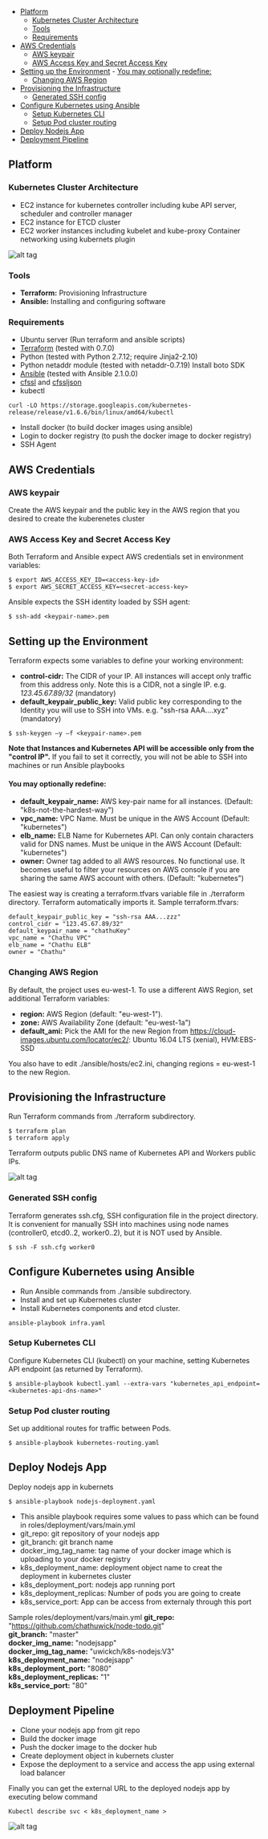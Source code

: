<!-- TOC -->

- [Platform](#platform)
    - [Kubernetes Cluster Architecture](#kubernetes-cluster-architecture)
    - [Tools](#tools)
    - [Requirements](#requirements)
- [AWS Credentials](#aws-credentials)
    - [AWS keypair](#aws-keypair)
    - [AWS Access Key and Secret Access Key](#aws-access-key-and-secret-access-key)
- [Setting up the Environment](#setting-up-the-environment)
        - [You may optionally redefine:](#you-may-optionally-redefine)
    - [Changing AWS Region](#changing-aws-region)
- [Provisioning the Infrastructure](#provisioning-the-infrastructure)
    - [Generated SSH config](#generated-ssh-config)
- [Configure Kubernetes using Ansible](#configure-kubernetes-using-ansible)
    - [Setup Kubernetes CLI](#setup-kubernetes-cli)
    - [Setup Pod cluster routing](#setup-pod-cluster-routing)
- [Deploy Nodejs App](#deploy-nodejs-app)
- [Deployment Pipeline](#deployment-pipeline)

<!-- /TOC -->
## Platform
### Kubernetes Cluster Architecture
- EC2 instance for kubernetes controller including kube API server, scheduler and controller manager
- EC2 instance for ETCD cluster
- EC2 worker instances including kubelet and kube-proxy
Container networking using kubernets plugin

![alt tag]()
### Tools
- **Terraform:** Provisioning Infrastructure
- **Ansible:** Installing and configuring software

### Requirements
- Ubuntu server (Run terraform and ansible scripts)
- [Terraform](https://www.terraform.io/downloads.html) (tested with 0.7.0)
- Python (tested with Python 2.7.12; require Jinja2-2.10)
- Python netaddr module (tested with netaddr-0.7.19)
Install boto SDK
- [Ansible](https://docs.ansible.com/ansible/latest/installation_guide/intro_installation.html) (tested with Ansible 2.1.0.0)
- [cfssl](http://www.pimwiddershoven.nl/entry/install-cfssl-and-cfssljson-cloudflare-kpi-toolkit) and [cfssljson](http://www.pimwiddershoven.nl/entry/install-cfssl-and-cfssljson-cloudflare-kpi-toolkit)
- kubectl
````
curl -LO https://storage.googleapis.com/kubernetes-release/release/v1.6.6/bin/linux/amd64/kubectl
````
- Install docker (to build docker images using ansible)
- Login to docker registry (to push the docker image to docker registry)
- SSH Agent

## AWS Credentials
### AWS keypair
Create the AWS keypair and the public key in the AWS region that you desired to create the kuberenetes cluster

### AWS Access Key and Secret Access Key
Both Terraform and Ansible expect AWS credentials set in environment variables:
````
$ export AWS_ACCESS_KEY_ID=<access-key-id>
$ export AWS_SECRET_ACCESS_KEY=<secret-access-key>
````
Ansible expects the SSH identity loaded by SSH agent:
````
$ ssh-add <keypair-name>.pem
````
## Setting up the Environment
Terraform expects some variables to define your working environment:

- **control-cidr:** The CIDR of your IP. All instances will accept only traffic from this address only. Note this is a CIDR, not a single IP. e.g. _123.45.67.89/32_ (mandatory)
- **default_keypair_public_key:** Valid public key corresponding to the Identity you will use to SSH into VMs. e.g. "ssh-rsa AAA....xyz" (mandatory)
````
$ ssh-keygen –y –f <keypair-name>.pem
````
**Note that Instances and Kubernetes API will be accessible only from the "control IP".** If you fail to set it correctly, you will not be able to SSH into machines or run Ansible playbooks

#### You may optionally redefine:

- **default_keypair_name:** AWS key-pair name for all instances. (Default: "k8s-not-the-hardest-way")
- **vpc_name:** VPC Name. Must be unique in the AWS Account (Default: "kubernetes")
- **elb_name:** ELB Name for Kubernetes API. Can only contain characters valid for DNS names. Must be unique in the AWS Account (Default: "kubernetes")
- **owner:** Owner tag added to all AWS resources. No functional use. It becomes useful to filter your resources on AWS console if you are sharing the same AWS account with others. (Default: "kubernetes")

The easiest way is creating a terraform.tfvars variable file in ./terraform directory. Terraform automatically imports it.
Sample terraform.tfvars:

````
default_keypair_public_key = "ssh-rsa AAA...zzz"
control_cidr = "123.45.67.89/32"
default_keypair_name = "chathuKey"
vpc_name = "Chathu VPC"
elb_name = "Chathu ELB"
owner = "Chathu"
````
### Changing AWS Region
By default, the project uses eu-west-1. To use a different AWS Region, set additional Terraform variables:

- **region:** AWS Region (default: "eu-west-1").
- **zone:** AWS Availability Zone (default: "eu-west-1a")
- **default_ami:** Pick the AMI for the new Region from https://cloud-images.ubuntu.com/locator/ec2/: Ubuntu 16.04 LTS (xenial), HVM:EBS-SSD

You also have to edit ./ansible/hosts/ec2.ini, changing regions = eu-west-1 to the new Region.

## Provisioning the Infrastructure

Run Terraform commands from ./terraform subdirectory.
```
$ terraform plan
$ terraform apply
```
Terraform outputs public DNS name of Kubernetes API and Workers public IPs.

![alt tag]()

### Generated SSH config

Terraform generates ssh.cfg, SSH configuration file in the project directory. It is convenient for manually SSH into machines using node names (controller0, etcd0..2, worker0..2), but it is NOT used by Ansible.
````
$ ssh -F ssh.cfg worker0
````
## Configure Kubernetes using Ansible
- Run Ansible commands from ./ansible subdirectory.
- Install and set up Kubernetes cluster
- Install Kubernetes components and etcd cluster.
````
ansible-playbook infra.yaml
````

### Setup Kubernetes CLI
Configure Kubernetes CLI (kubectl) on your machine, setting Kubernetes API endpoint (as returned by Terraform).
````
$ ansible-playbook kubectl.yaml --extra-vars "kubernetes_api_endpoint=<kubernetes-api-dns-name>"
````
### Setup Pod cluster routing
Set up additional routes for traffic between Pods.
````
$ ansible-playbook kubernetes-routing.yaml
````
## Deploy Nodejs App
Deploy nodejs app in kubernets
````
$ ansible-playbook nodejs-deployment.yaml
````

- This ansible playbook requires some values to pass which can be found in roles/deployment/vars/main.yml
- git_repo: git repository of your nodejs app
- git_branch: git branch name
- docker_img_tag_name: tag name of your docker image which is uploading to your docker registry
- k8s_deployment_name: deployment object name to creat the deployment in kubernetes cluster
- k8s_deployment_port: nodejs app running port
- k8s_deployment_replicas: Number of pods you are going to create
- k8s_service_port: App can be access from externaly through this port

Sample roles/deployment/vars/main.yml
**git_repo:** "https://github.com/chathuwick/node-todo.git" \
**git_branch:** "master" \
**docker_img_name:** "nodejsapp" \
**docker_img_tag_name:** "uwickch/k8s-nodejs:V3" \
**k8s_deployment_name:** "nodejsapp" \
**k8s_deployment_port:** "8080" \
**k8s_deployment_replicas:** "1" \
**k8s_service_port:** "80"

## Deployment Pipeline
- Clone your nodejs app from git repo
- Build the docker image
- Push the docker image to the docker hub
- Create deployment object in kubernets cluster
- Expose the deployment  to a service and access the app using external load balancer

Finally you can get the external URL to the deployed nodejs app by executing below command
```
Kubectl describe svc < k8s_deployment_name >
```
![alt tag]()




